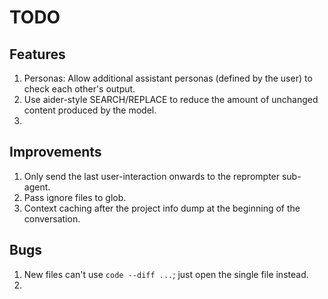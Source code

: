 # TODO

## Features

1. Personas: Allow additional assistant personas (defined by the user) to check each other's output.
2. Use aider-style SEARCH/REPLACE to reduce the amount of unchanged content produced by the model.
3. 

## Improvements

1. Only send the last user-interaction onwards to the reprompter sub-agent.
2. Pass ignore files to glob.
3. Context caching after the project info dump at the beginning of the conversation.

## Bugs

1. New files can't use `code --diff ...`; just open the single file instead.
2. 
